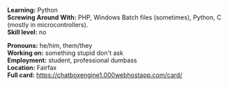 **Learning:** Python\
**Screwing Around With:** PHP, Windows Batch files (sometimes), Python, C (mostly in microcontrollers).\
**Skill level:** no

**Pronouns:** he/him, them/they\
**Working on:** something stupid don't ask\
**Employment:** student, professional dumbass\
**Location:** Fairfax\
**Full card:** https://chatboxengine1.000webhostapp.com/card/
